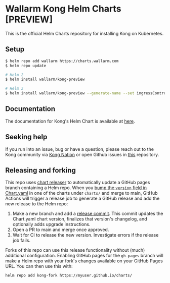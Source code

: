 # Wallarm Kong Helm Charts [PREVIEW]

This is the official Helm Charts repository for installing Kong on Kubernetes.

## Setup

```bash
$ helm repo add wallarm https://charts.wallarm.com
$ helm repo update

# Helm 2
$ helm install wallarm/kong-preview

# Helm 3
$ helm install wallarm/kong-preview --generate-name --set ingressController.installCRDs=false
```

## Documentation

The documentation for Kong's Helm Chart is available at
[here](https://github.com/Kong/charts/blob/main/charts/kong/README.md).

## Seeking help

If you run into an issue, bug or have a question, please reach out to the Kong
community via [Kong Nation](https://discuss.konghq.com) or open Github
issues in [this](https://github.com/kong/charts/issues) repository.

## Releasing and forking

This repo uses [chart releaser](https://github.com/helm/chart-releaser-action/)
to automatically update a GitHub pages branch containing a Helm repo. When you
[bump the `version` field in
Chart.yaml](https://github.com/Kong/charts/commit/c599f4bc78a0ef73eb3cc8a6b22d881864dc0188#diff-466edb10b903c1c9f9019fd0128824ba889bbe1bdff3da186cf698e3a5703af8)
in one of the charts under `charts/` and merge to main, GitHub Actions will
trigger a release job to generate a GitHub release and add the new release to
the Helm repo:

1. Make a new branch and add a [release commit](https://github.com/Kong/charts/pull/576/commits/aa6e73442e5d32c8af3f4e2f000e439578020996).
   This commit updates the Chart.yaml chart version, finalizes that version's changelog, and optionally adds upgrade instructions.
2. Open a PR to main and merge once approved.
3. Wait for CI to release the new version. Investigate errors if the release job fails.

Forks of this repo can use this release functionality without (much) additional
configuration. Enabling GitHub pages for the `gh-pages` branch will make a Helm
repo with your fork's changes available on your GitHub Pages URL. You can then
use this with:

```
helm repo add kong-fork https://myuser.github.io/charts/
```
